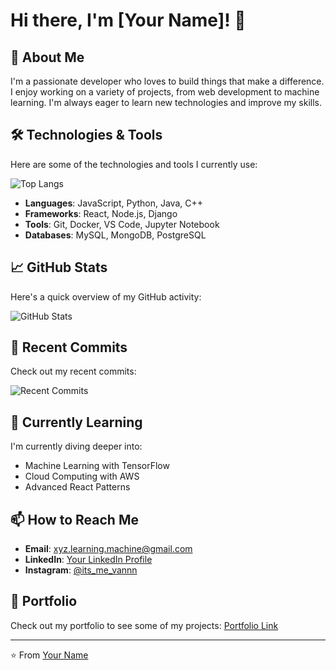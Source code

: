 # Hi there, I'm [Your Name]! 👋

## 🚀 About Me
I'm a passionate developer who loves to build things that make a difference. I enjoy working on a variety of projects, from web development to machine learning. I'm always eager to learn new technologies and improve my skills.

## 🛠️ Technologies & Tools
Here are some of the technologies and tools I currently use:

![Top Langs](https://github-readme-stats.vercel.app/api/top-langs/?username=DevVan1010&layout=compact&theme=radical)

- **Languages**: JavaScript, Python, Java, C++
- **Frameworks**: React, Node.js, Django
- **Tools**: Git, Docker, VS Code, Jupyter Notebook
- **Databases**: MySQL, MongoDB, PostgreSQL

## 📈 GitHub Stats
Here's a quick overview of my GitHub activity:

![GitHub Stats](https://github-readme-stats.vercel.app/api?username=DevVan1010&show_icons=true&theme=radical)

## 📂 Recent Commits
Check out my recent commits:

![Recent Commits](https://github-readme-stats.vercel.app/api/pin/?username=DevVan1010&repo=yourreponame&theme=radical)

## 🌱 Currently Learning
I'm currently diving deeper into:
- Machine Learning with TensorFlow
- Cloud Computing with AWS
- Advanced React Patterns

## 📫 How to Reach Me
- **Email**: [xyz.learning.machine@gmail.com](mailto:xyz.learning.machine@gmail.com)
- **LinkedIn**: [Your LinkedIn Profile](https://www.linkedin.com/in/yourprofile/)
- **Instagram**: [@its_me_vannn](https://www.instagram.com/its_me_vannn/)

## 💼 Portfolio
Check out my portfolio to see some of my projects: [Portfolio Link](https://yourportfolio.com)

---

⭐️ From [Your Name]([https://github.com/yourusername](https://github.com/DevVan1010))
